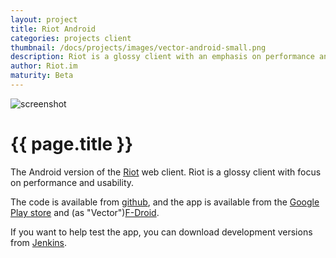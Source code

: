 ```yaml
---
layout: project
title: Riot Android
categories: projects client
thumbnail: /docs/projects/images/vector-android-small.png
description: Riot is a glossy client with an emphasis on performance and usability
author: Riot.im
maturity: Beta
---
```


![screenshot](/docs/projects/images/vector-android-large.png "{{ page.title }}")

# {{ page.title }}
The Android version of the [Riot](https://matrix.org/docs/projects/client/riot.html) web client. Riot is a glossy client with focus on performance and usability.

The code is available from [github](https://github.com/vector-im/vector-android), and the app is available from the [Google Play store](https://play.google.com/store/apps/details?id=im.riot) and (as "Vector")[F-Droid](https://f-droid.org/repository/browse/?fdfilter=vector&fdid=im.vector.alpha).

If you want to help test the app, you can download development versions from [Jenkins](https://matrix.org/jenkins/job/VectorAndroidDevelop/).
